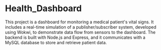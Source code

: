 # Health_Dashboard
This project is a dashboard for monitoring a medical patient's vital signs. It includes a real-time simulation of a publisher/subscriber system, developed using Wokwi, to demonstrate data flow from sensors to the dashboard. The backend is built with Node.js and Express, and it communicates with a MySQL database to store and retrieve patient data.

